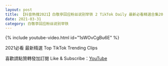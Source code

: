 ```yaml
---
layout: post
title: 【抖音熱搜2021】白敬亭回应粉丝说别举铁 2 TikTok Daily 最新必看精選合集2021 03 31
date: 2021-03-31
category: 白敬亭回应粉丝说别举铁
---
```


{% include youtube-video.html id="1sWOvCgBu6E" %}

2021必看 最新精選 Top TikTok Trending Clips

喜歡請點贊轉發加訂閱 Like & Subscribe：[YouTube](https://www.youtube.com/channel/UCAoR7VcanIPd04uEq_GIylA/videos)

